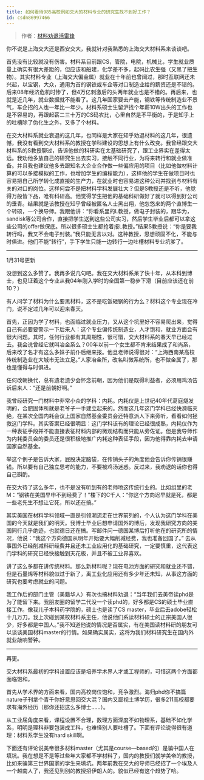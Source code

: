 ```yaml
---
title: 如何看待985高校例如交大的材料专业的研究生找不到好工作？
id: csdn86997466
---
```


> 作者：[材料劝退活雷锋](https://www.zhihu.com/question/54557310/answer/143380937)

你不说是上海交大还是西安交大，我就针对我熟悉的上海交大材料系来谈谈吧。

首先没有比较就没有伤害。材料系目前跟CS，管院，电院，机械比，学生就业质量上确实有很大差距的，但应该和船建，化学差不多，起码比农生强（又黑了把生物）。其实材料专业（上海交大偏金属）就业在十年前也曾阔过，那时互联网还未兴起，以宝钢，大众，通用为首的钢铁或车企等对口制造业给的薪资还是不错的。后来08年经济危机时惨了，但4万亿刺激后的头两年就业也是不错的。再后来，也就是近几年，就业数据就不能看了。这几年国家要去产能，钢铁等传统制造业不景气，车企招的人也一年比一年少。材料系硕士生留沪找个年薪10W出头的工作也是不容易的，再跟起薪二三十万的CS码农比，心里自然是不平衡的，于是知乎上的吐槽除了伪化生之外，又多了个材料。

在交大材料系就业衰退的这几年，也同样是大家在知乎劝退材料的这几年，很遗憾，我没有看到交大材料系的教授在学科建设的思想上有什么改变。我曾经跟交大材料系的S教授聊过，告诉他做的科研实在太基础研究了，跟工业界实在差得太远。我劝他多放自己的研究生出去实习，接触不同行业，为将来转行和就业做准备。并且我也建议他多去跟知名大企业合作做一些偏应用的项目（比如他做材料计算的可以多接模拟的工作，也增加学生的编程能力），这样他的学生在做项目时也容易把自己所学转化成直接的生产力，在就业时也容易进这种公司并找到与材料有关的对口的岗位。这样何尝不是把材料学科发展壮大？但是S教授还是不听，他觉得万般皆下品，唯有科研高。他觉得学生把他的基础科研做好了就可以得到好公司的垂青。结果就是该教授在知乎曾经被匿名人士黑出翔，他忽悠来的两个直博生一个转硕，一个换导师。我跟他讲：“你看系里的L教授，做电子封装的，跟华为，sandisk等公司合作，直接把学生送到这些公司实习，然后学生毕业后都可以拿这些公司的offer做保底。所以很多硕士生都抢着报L教授。”结果S教授说：“你是要我转行吗，我又不会电子封装。”我只能无言以对。这种教授，思想顽固不化，不能与时俱进。他们不能“转行”，手下学生只能一边转行一边吐槽材料专业坑爹了。

* * *

1月31号更新

没想到这么多赞了。我再多说几句吧。我在交大材料系呆了快十年，从本科到博士，也见证着这个专业从我04年刚入学时的全国第一稳步下滑（目前应该还在前10？）

有人问学了材料为什么要黑材料，这不是吃饭砸锅的行为么？材料这个专业现在冷门，说不定过几年可以迎来春天。

首先，正因为学了材料，也面临过就业压力，又从这个坑里好不容易爬出来，觉得自己有必要要警示一下后来人：这个专业偏传统制造业，人才饱和，就业方面会有很大问题。其时，任何行业都有其周期性，很可惜，交大材料系的春天早已经过去。我会说曾经它就叫冶金系么？00年以前一个女生都不肯来结果成了和尚系，后来改了名才有这么多妹子前仆后继来报。他旦老师说得很对：“上海西南某高校传统制造业在大城市无法立足。”人家冶金所，改名叫微系统所，也不做金属了，那也是懂得与时俱进。

任何改朝换代，总有遗老遗少会怀念前朝，因为他们是既得利益者，必须用鸡汤告诉后来人：“还是前朝好啊。”

我曾经研究一门材料中非常小众的学科：内耗。内耗仪是上世纪40年代葛庭燧发明的，合肥固体所就是老爷子一手建立起来的。然而这几年这门学科已经快濒临灭绝，在某次全国内耗会议上国家自然基金委员会还特意派人下来旁听，看看如何拯救这门学科。其实答案已经很明显：这门学科该有的理论已经很成熟，内耗仪作为一种表征手段并不能直接表征材料内部的微观结构而只能从旁佐证。但是我导师作为内耗委员会的委员还是很积极地推广内耗这种表征手段，因为他得靠内耗去申请国家自然基金。

举这个例子是告诉大家，屁股决定脑袋，在传销头子的角度他会告诉你传销很赚钱。所以要有自己独立思考的能力，不要被鸡汤迷惑。反过来，我劝退的话你也得自己斟酌。

在交大待了这么多年，也不是没有听到有的老师喷这传统行业的。比如组里的老M：“钢铁在美国早申不到经费了！”楼下的C千人：“你这个方向迟早就是死，都是一些老先生不想让它死，所以还在搞。”

其实美国在材料学科领域一直是引领潮流走在世界前列的，个人认为这门学科在美国的今天就是我们的明天。我博士毕业后想申请国外的博后，发现我研究方向的美国同行几乎绝迹，也就德日还在搞。写邮件问一德国某博后打听他在的研究所的情况，他说：“我这个方向德国从明年开始要大幅削减经费，我也准备回国了。” 去从事国外已经削减科研经费并且还未工业应用化的基础研究，一定要慎重，这代表这门学科的研究已经快接触到天花板，并且不被工业界喜欢。

讲了这么多都在讲传统材料。那么新材料呢？现在电池方面的研究和就业还不错，但是石墨烯等材料貌似过于新了，离工业化应用还有多少年还未知，从事这方面的研究也要考虑就业的问题。

我工作后的部门主管（美籍华人）有次也搞材料劝退：“当年我们去美帝读phd是为了能留下来。我朋友圈的留学二代没一个读phd的，好多都是CS的硕士毕业直接工作。像我儿子本科药学院的，硕士也是读了CS master，毕业后去adobe轻松十几万刀。我上次碰到某校材料系主任，他说他们系读材料硕士的正宗美国人很少，好多都是中国人。”我不知道他说的情况是否属实，有在美国读材料研的朋友可以谈谈美国材料master的行情。如果确实属实，这将为我们材料研究生在国内外就业敲响警钟。

* * *

再更。

交大材料系最初的学科设置应该是培养学术界人才或工程师的，可惜这两个方面都面临饱和。

首先从学术界的方面来看，国内高校岗位饱和，竞争激烈。海归phd你不搞篇nature子刊拿个青千你好意思回交大混？国内又鄙视土博学历，很多211高校都要求有海外经历（那你还招这么多博士……）。

从工业届角度来看，课程设置不合理，数理方面深度不如物理系，基础不如化学系，明明是理科非要包装成工科，也难怪别人要吐槽了。下面有评论说得很有道理：材料系学生没有hard skill啊。

下面还有评论说美帝很多材料master（尤其是course—based的）是骗中国人在填坑。我在想是不是等过些年大家都不学材料了，国内的教授们就学美帝的教授，比如来骗第三世界国家的学生来填坑。两年前我在交大的导师已经招了一个埃及人一个越南人了，我还见到别的教授招伊朗人的。貌似已经有这个趋势了哈。
